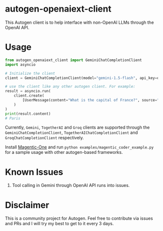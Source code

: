 # autogen-openaiext-client

This Autogen client is to help interface with non-OpenAI LLMs through the OpenAI API.

# Usage

```python
from autogen_openaiext_client import GeminiChatCompletionClient
import asyncio

# Initialize the client
client = GeminiChatCompletionClient(model="gemini-1.5-flash", api_key=os.environ["GEMINI_API_KEY"])

# use the client like any other autogen client. For example:
result = asyncio.run(
    client.create(
        [UserMessage(content="What is the capital of France?", source="user")]
    )
)
print(result.content)
# Paris
```

Currently, `Gemini`, `TogetherAI` and `Groq` clients are supported through the `GeminiChatCompletionClient`, `TogetherAIChatCompletionClient` and `GroqChatCompletionClient` respectively.

Install [Magentic-One](https://github.com/microsoft/autogen/tree/main/python/packages/autogen-magentic-one) and run `python examples/magentic_coder_example.py` for a sample usage with other autogen-based frameworks.



# Known Issues

1. Tool calling in Gemini through OpenAI API runs into issues.

# Disclaimer

This is a community project for Autogen. Feel free to contribute via issues and PRs and I will try my best to get to it every 3 days.

